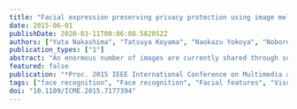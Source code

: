 ```yaml
---
title: "Facial expression preserving privacy protection using image melding"
date: 2015-06-01
publishDate: 2020-03-11T00:06:08.582052Z
authors: ["Yuta Nakashima", "Tatsuya Koyama", "Naokazu Yokoya", "Noboru Babaguchi"]
publication_types: ["1"]
abstract: "An enormous number of images are currently shared through social networking services such as Facebook. These images usually contain appearance of people and may violate the people's privacy if they are published without permission from each person. To remedy this privacy concern, visual privacy protection, such as blurring, is applied to facial regions of people without permission. However, in addition to image quality degradation, this may spoil the context of the image: If some people are filtered while the others are not, missing facial expression makes comprehension of the image difficult. This paper proposes an image melding-based method that modifies facial regions in a visually unintrusive way with preserving facial expression. Our experimental results demonstrated that the proposed method can retain facial expression while protecting privacy."
featured: false
publication: "*Proc. 2015 IEEE International Conference on Multimedia and Expo (ICME)*"
tags: ["face recognition", "Face recognition", "Facial features", "Visualization", "data protection", "Privacy", "Avatars", "Facebook", "facial expression", "facial expression preserving privacy protection", "facial regions", "image context", "image melding-based method", "image quality degradation", "Image recognition", "social networking services", "Target recognition", "visual privacy protection", "Visual privacy protection"]
doi: "10.1109/ICME.2015.7177394"
---
```


